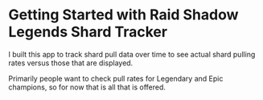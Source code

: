# Getting Started with Raid Shadow Legends Shard Tracker

I built this app to track shard pull data over time to see actual shard pulling rates versus those that are displayed. 

Primarily people want to check pull rates for Legendary and Epic champions, so for now that is all that is offered. 
